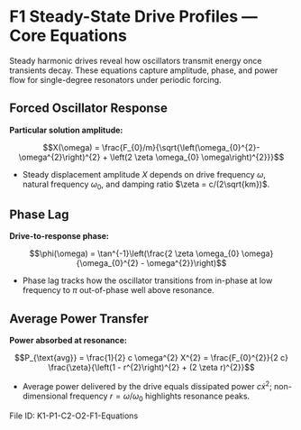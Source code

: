 # F1 Steady-State Drive Profiles — Core Equations

Steady harmonic drives reveal how oscillators transmit energy once transients decay. These equations capture amplitude, phase, and power flow for single-degree resonators under periodic forcing.

## Forced Oscillator Response
**Particular solution amplitude:**

$$X(\omega) = \frac{F_{0}/m}{\sqrt{\left(\omega_{0}^{2}-\omega^{2}\right)^{2} + \left(2 \zeta \omega_{0} \omega\right)^{2}}}$$

- Steady displacement amplitude $X$ depends on drive frequency $\omega$, natural frequency $\omega_{0}$, and damping ratio $\zeta = c/(2\sqrt{km})$.

## Phase Lag
**Drive-to-response phase:**

$$\phi(\omega) = \tan^{-1}\left(\frac{2 \zeta \omega_{0} \omega}{\omega_{0}^{2} - \omega^{2}}\right)$$

- Phase lag tracks how the oscillator transitions from in-phase at low frequency to $\pi$ out-of-phase well above resonance.

## Average Power Transfer
**Power absorbed at resonance:**

$$P_{\text{avg}} = \frac{1}{2} c \omega^{2} X^{2} = \frac{F_{0}^{2}}{2 c} \frac{\zeta}{\left(1 - r^{2}\right)^{2} + (2 \zeta r)^{2}}$$

- Average power delivered by the drive equals dissipated power $c \dot{x}^{2}$; non-dimensional frequency $r = \omega / \omega_{0}$ highlights resonance peaks.

File ID: K1-P1-C2-O2-F1-Equations
